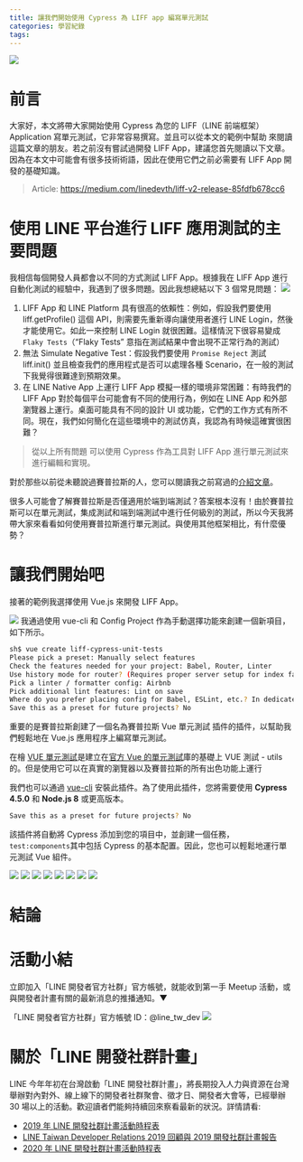 ```yaml
---
title: 讓我們開始使用 Cypress 為 LIFF app 編寫單元測試
categories: 學習紀錄
tags:
---
```


![](https://nijialin.com/images/2020/cypress-liff/logo.png)

# 前言

大家好，本文將帶大家開始使用 Cypress 為您的 LIFF（LINE 前端框架）Application 寫單元測試，它非常容易撰寫。並且可以從本文的範例中幫助
來閱讀這篇文章的朋友。若之前沒有嘗試過開發 LIFF App，建議您首先閱讀以下文章。因為在本文中可能會有很多技術術語，因此在使用它們之前必需要有 LIFF App 開發的基礎知識。

> Article: https://medium.com/linedevth/liff-v2-release-85fdfb678cc6

<!-- more -->

# 使用 LINE 平台進行 LIFF 應用測試的主要問題

我相信每個開發人員都會以不同的方式測試 LIFF App。根據我在 LIFF App 進行自動化測試的經驗中，我遇到了很多問題。因此我想總結以下 3 個常見問題：
![](https://nijialin.com/images/2020/cypress-liff/1.png)

1. LIFF App 和 LINE Platform 具有很高的依賴性：例如，假設我們要使用 liff.getProfile() 這個 API，則需要先重新導向讓使用者進行 LINE Login，然後才能使用它。如此一來控制 LINE Login 就很困難。這樣情況下很容易變成 `Flaky Tests`（“Flaky Tests” 意指在測試結果中會出現不正常行為的測試）
2. 無法 Simulate Negative Test：假設我們要使用 `Promise Reject` 測試 liff.init() 並且檢查我們的應用程式是否可以處理各種 Scenario，在一般的測試下我覺得很難達到預期效果。
3. 在 LINE Native App 上運行 LIFF App 模擬一樣的環境非常困難：有時我們的 LIFF App 對於每個平台可能會有不同的使用行為，例如在 LINE App 和外部瀏覽器上運行。桌面可能具有不同的設計 UI 或功能，它們的工作方式有所不同。現在，我們如何簡化在這些環境中的測試仿真，我認為有時候這確實很困難？

> 從以上所有問題 可以使用 Cypress 作為工具對 LIFF App 進行單元測試來進行編輯和實現。

對於那些以前從未聽說過賽普拉斯的人，您可以閱讀我之前寫過的[介紹文章](https://medium.com/cypress-io-thailand/%E0%B8%A3%E0%B8%B9%E0%B9%89%E0%B8%88%E0%B8%B1%E0%B8%81-cypress-web-test-framework-%E0%B8%97%E0%B8%B5%E0%B9%88%E0%B8%88%E0%B8%B0%E0%B8%97%E0%B8%B3%E0%B9%83%E0%B8%AB%E0%B9%89%E0%B8%84%E0%B8%B8%E0%B8%93%E0%B8%A5%E0%B8%B7%E0%B8%A1-selenium-%E0%B9%84%E0%B8%9B%E0%B9%84%E0%B8%94%E0%B9%89%E0%B9%80%E0%B8%A5%E0%B8%A2-405a11d7341)。

很多人可能會了解賽普拉斯是否僅適用於端到端測試？答案根本沒有！由於賽普拉斯可以在單元測試，集成測試和端到端測試中進行任何級別的測試，所以今天我將帶大家來看看如何使用賽普拉斯進行單元測試。與使用其他框架相比，有什麼優勢？

# 讓我們開始吧

接著的範例我選擇使用 Vue.js 來開發 LIFF App。

![](https://nijialin.com/images/2020/cypress-liff/2.png)
我通過使用 vue-cli 和 Config Project 作為手動選擇功能來創建一個新項目，如下所示。

```sh
sh$ vue create liff-cypress-unit-tests
Please pick a preset: Manually select features
Check the features needed for your project: Babel, Router, Linter
Use history mode for router? (Requires proper server setup for index fallback in production) Yes
Pick a linter / formatter config: Airbnb
Pick additional lint features: Lint on save
Where do you prefer placing config for Babel, ESLint, etc.? In dedicated config files
Save this as a preset for future projects? No
```

重要的是賽普拉斯創建了一個名為賽普拉斯 Vue 單元測試 插件的插件，以幫助我們輕鬆地在 Vue.js 應用程序上編寫單元測試。

在檜 [VUE 單元測試](https://github.com/bahmutov/cypress-vue-unit-test)是建立在[官方 Vue 的單元測試](https://github.com/bahmutov/cypress-vue-unit-test)庫的基礎上 VUE 測試 - utils 的。但是使用它可以在真實的瀏覽器以及賽普拉斯的所有出色功能上運行

我們也可以通過 [vue-cli](https://cli.vuejs.org/guide/cli-service.html) 安裝此插件。為了使用此插件，您將需要使用 **Cypress 4.5.0** 和 **Node.js 8** 或更高版本。

```sh
Save this as a preset for future projects? No
```

該插件將自動將 Cypress 添加到您的項目中，並創建一個任務，`test:components`其中包括 Cypress 的基本配置。因此，您也可以輕鬆地運行單元測試 Vue 組件。

![](https://nijialin.com/images/2020/cypress-liff/3.png)
![](https://nijialin.com/images/2020/cypress-liff/4.png)
![](https://nijialin.com/images/2020/cypress-liff/5.png)
![](https://nijialin.com/images/2020/cypress-liff/6.png)
![](https://nijialin.com/images/2020/cypress-liff/7.png)
![](https://nijialin.com/images/2020/cypress-liff/8.png)
![](https://nijialin.com/images/2020/cypress-liff/9.png)
![](https://nijialin.com/images/2020/cypress-liff/10.png)

# 結論

# 活動小結

立即加入「LINE 開發者官方社群」官方帳號，就能收到第一手 Meetup 活動，或與開發者計畫有關的最新消息的推播通知。▼

「LINE 開發者官方社群」官方帳號 ID：@line_tw_dev
![](https://www.evanlin.com/images/2020/line-tw-dev-qr.png)

# 關於「LINE 開發社群計畫」

LINE 今年年初在台灣啟動「LINE 開發社群計畫」，將長期投入人力與資源在台灣舉辦對內對外、線上線下的開發者社群聚會、徵才日、開發者大會等，已經舉辦 30 場以上的活動。歡迎讀者們能夠持續回來察看最新的狀況。詳情請看:

- [2019 年 LINE 開發社群計畫活動時程表](https://engineering.linecorp.com/zh-hant/blog/line-taiwan-developer-relations-2019-plan/)
- [LINE Taiwan Developer Relations 2019 回顧與 2019 開發社群計畫報告](https://engineering.linecorp.com/zh-hant/blog/line-taiwan-developer-relations-2019/)
- [2020 年 LINE 開發社群計畫活動時程表](https://engineering.linecorp.com/zh-hant/blog/2020-line-tw-devrel/)
